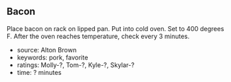 Bacon
-----

Place bacon on rack on lipped pan.  Put into cold oven.  Set to 400
degrees F.  After the oven reaches temperature, check every 3 minutes.

- source: Alton Brown
- keywords: pork, favorite
- ratings: Molly-?, Tom-?, Kyle-?, Skylar-?
- time: ? minutes
